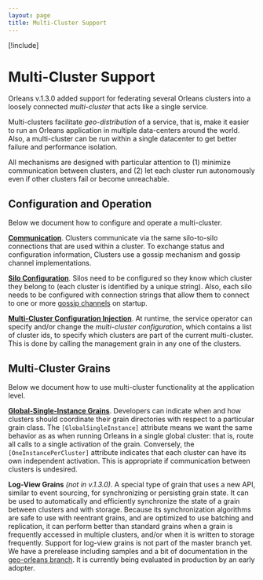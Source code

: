 ```yaml
---
layout: page
title: Multi-Cluster Support
---
```


[!include[](../../warning-banner.zh.md)]

# Multi-Cluster Support

Orleans v.1.3.0 added support for federating several Orleans clusters into a loosely connected *multi-cluster* that acts like a single service. 

Multi-clusters facilitate *geo-distribution* of a service, that is, make it easier to run an Orleans application in multiple data-centers around the world. Also, a multi-cluster can be run within a single datacenter to get better failure and performance isolation. 

All mechanisms are designed with particular attention to (1) minimize communication between clusters, and (2) let each cluster run autonomously even if other clusters fail or become unreachable. 

## Configuration and Operation

Below we document how to configure and operate a multi-cluster. 

[**Communication**](GossipChannels.zh.md). Clusters communicate via the same silo-to-silo connections that are used within a cluster. To exchange status and configuration information, Clusters use a gossip mechanism and gossip channel implementations.

[**Silo Configuration**](SiloConfiguration.zh.md). Silos need to be configured so they know which cluster they belong to (each cluster is identified by a unique string). Also, each silo needs to be configured with connection strings that allow them to connect to one or more [gossip channels](GossipChannels.zh.md) on startup. 

[**Multi-Cluster Configuration Injection**](MultiClusterConfiguration.zh.md). At runtime, the service operator can specify and/or change the *multi-cluster configuration*, which contains a list of cluster ids, to specify which clusters are part of the current multi-cluster. This is done by calling the management grain in any one of the clusters.

## Multi-Cluster Grains

Below we document how to use multi-cluster functionality at the application level.

[**Global-Single-Instance Grains**](GlobalSingleInstance.zh.md). Developers can indicate when and how clusters should coordinate their grain directories with respect to a particular grain class. The  ``[GlobalSingleInstance]`` attribute means we want the same behavior as as when running Orleans in a single global cluster: that is, route all calls to a single activation of the grain. Conversely, the ``[OneInstancePerCluster]`` attribute indicates that each cluster can have its own independent activation. This is appropriate if communication between clusters is undesired.

**Log-View Grains**  _(not in v.1.3.0)_. A special type of grain that uses a new API, similar to event sourcing, for synchronizing or persisting grain state. It can be used to automatically and efficiently synchronize the state of  a grain between clusters and with storage. Because its synchronization algorithms are safe to use with reentrant grains, and are optimized to use batching and replication, it can perform better than standard grains when a grain is frequently accessed in multiple clusters, and/or when it is written to storage frequently. Support for log-view grains is not part of the master branch yet. We have a prerelease including samples and a bit of documentation in the [geo-orleans branch](https://github.com/sebastianburckhardt/orleans/tree/geo-samples). It is currently being evaluated in production by an early adopter. 

